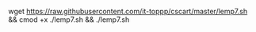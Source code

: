 wget https://raw.githubusercontent.com/it-toppp/cscart/master/lemp7.sh && cmod +x ./lemp7.sh && ./lemp7.sh
